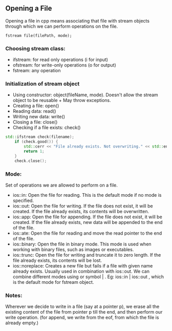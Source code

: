 ## Opening a File

Opening a file in cpp means associating that file with stream objects through which we can perform operations on the file.

``` 
fstream file(filePath, mode);
```

### Choosing stream class:
- ifstream: for read only operations (i for input)
- ofstream: for write-only operations (o for output)
- fstream: any operation

### Initialization of stream object
- Using constructor: object(fileName, mode). Doesn't allow the stream object to be reusable + May throw exceptions.
- Creating a file: open()
- Reading data: read()
- Writing new data: write()
- Closing a file: close()
- Checking if a file exists: check()
```c++
std::ifstream check(filename);
    if (check.good()) {
        std::cerr << "File already exists. Not overwriting." << std::endl;
        return 1;
    }
    check.close();
```
### Mode:
Set of operations we are allowed to perform on a file.
- ios::in: Open the file for reading. This is the default mode if no mode is specified.
- ios::out: Open the file for writing. If the file does not exist, it will be created. If the file already exists, its contents will be overwritten.
- ios::app: Open the file for appending. If the file does not exist, it will be created. If the file already exists, new data will be appended to the end of the file.
- ios::ate: Open the file for reading and move the read pointer to the end of the file.
- ios::binary: Open the file in binary mode. This mode is used when working with binary files, such as images or executables.
- ios::trunc: Open the file for writing and truncate it to zero length. If the file already exists, its contents will be lost.
- ios::noreplace: Creates a new file but fails if a file with given name already exists. Usually used in combination with ios::out.
We can combine different modes using or symbol | .
Eg: ios::in | ios::out , which is the default mode for fstream object.

### Notes:
Wherever we decide to write in a file (say at a pointer p), we erase all the existing content of the file from pointer p till the end, and then perform our write operation. (for append, we write from the eof, from which the file is already empty.)
